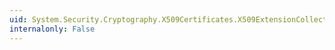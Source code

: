 ```yaml
---
uid: System.Security.Cryptography.X509Certificates.X509ExtensionCollection.CopyTo(System.Security.Cryptography.X509Certificates.X509Extension[],System.Int32)
internalonly: False
---
```

